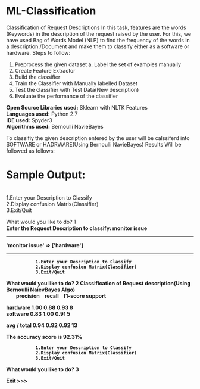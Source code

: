 # ML-Classification
Classification of Request Descriptions 
In this task, features are the words (Keywords) in the description of the request raised by the user. For this, we have used Bag of Words Model (NLP) to find the frequency of the words in a description /Document and make them to classify either as a software or hardware.
Steps to follow:
1.	Preprocess the given dataset 
    a.	Label the set of examples manually 
2.	Create Feature Extractor 
3.	Build the classifier 
4.	Train the Classifier with Manually labelled Dataset
5.	Test the classifier with Test Data(New description)
6.	Evaluate the performance of the classifier 

<b>Open Source Libraries used:</b> Sklearn with NLTK Features <br>
<b>Languages used:</b> Python 2.7 <br>
<b>IDE used:</b> Spyder3 <br>
<b>Algorithms used:</b> Bernoulli NavieBayes <br>

To classifiy the given description entered by the user will be calssiferd into SOFTWARE or HADRWARE(Using Bernoulli NavieBayes)
Results Will be followed as follows:

<h1>Sample Output:</h1><br>
               1.Enter your Description to Classify <br>
               2.Display confusion Matrix(Classifier) <br>
               3.Exit/Quit <br>
               
What would you like to do? 1 <br>
<b>Enter the Request Description to classify: monitor issue<b>
*********************************
'monitor issue' => ['hardware']
*********************************

               1.Enter your Description to Classify
               2.Display confusion Matrix(Classifier)
               3.Exit/Quit
               
What would you like to do? 2
Classification of Request description(Using Bernoulli NaievBayes Algo)<br>
             	&nbsp;&nbsp;&nbsp;&nbsp;&nbsp;&nbsp;&nbsp;&nbsp;precision&nbsp;&nbsp;&nbsp;&nbsp;recall&nbsp;&nbsp;&nbsp;&nbsp;f1-score   support<br>

   hardware       1.00      0.88      0.93         8 <br>
   software       0.83      1.00      0.91         5 <br>

avg / total       0.94      0.92      0.92        13 <br>

The accuracy score is 92.31%

               1.Enter your Description to Classify
               2.Display confusion Matrix(Classifier)
               3.Exit/Quit
               
What would you like to do? 3

Exit >>>


